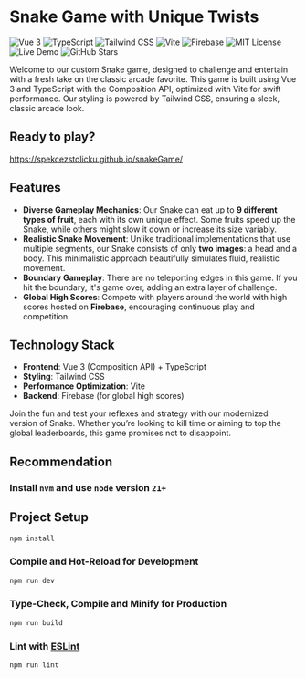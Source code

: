# Snake Game with Unique Twists

![Vue 3](https://img.shields.io/badge/Vue-3.x-4FC08D?logo=vue.js)
![TypeScript](https://img.shields.io/badge/TypeScript-4.x-3178C6?logo=typescript)
![Tailwind CSS](https://img.shields.io/badge/Tailwind_CSS-3.x-38B2AC?logo=tailwind-css)
![Vite](https://img.shields.io/badge/Vite-4.x-646CFF?logo=vite)
![Firebase](https://img.shields.io/badge/Firebase-Hosting-FFCA28?logo=firebase)
![MIT License](https://img.shields.io/github/license/SpekCezStolicku/snakeGame)
![Live Demo](https://img.shields.io/badge/Live-Demo-00C853?logo=github)
![GitHub Stars](https://img.shields.io/github/stars/SpekCezStolicku/snakeGame?style=social)

Welcome to our custom Snake game, designed to challenge and entertain with a fresh take on the classic arcade favorite. This game is built using Vue 3 and TypeScript with the Composition API, optimized with Vite for swift performance. Our styling is powered by Tailwind CSS, ensuring a sleek, classic arcade look.

## Ready to play?

https://spekcezstolicku.github.io/snakeGame/

## Features

- **Diverse Gameplay Mechanics**: Our Snake can eat up to **9 different types of fruit**, each with its own unique effect. Some fruits speed up the Snake, while others might slow it down or increase its size variably.
- **Realistic Snake Movement**: Unlike traditional implementations that use multiple segments, our Snake consists of only **two images**: a head and a body. This minimalistic approach beautifully simulates fluid, realistic movement.
- **Boundary Gameplay**: There are no teleporting edges in this game. If you hit the boundary, it's game over, adding an extra layer of challenge.
- **Global High Scores**: Compete with players around the world with high scores hosted on **Firebase**, encouraging continuous play and competition.

## Technology Stack

- **Frontend**: Vue 3 (Composition API) + TypeScript
- **Styling**: Tailwind CSS
- **Performance Optimization**: Vite
- **Backend**: Firebase (for global high scores)

Join the fun and test your reflexes and strategy with our modernized version of Snake. Whether you’re looking to kill time or aiming to top the global leaderboards, this game promises not to disappoint.


## Recommendation

### Install `nvm` and use `node` version `21+`

## Project Setup

```sh
npm install
```

### Compile and Hot-Reload for Development

```sh
npm run dev
```

### Type-Check, Compile and Minify for Production

```sh
npm run build
```

### Lint with [ESLint](https://eslint.org/)

```sh
npm run lint
```
